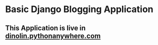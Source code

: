# Basic Django Blogging Application

## This Application is live in [dinolin.pythonanywhere.com](http://dinolin.pythonanywhere.com/)

